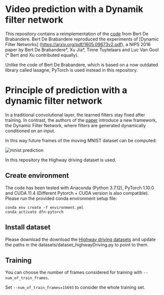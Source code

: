# Video prediction with a Dynamik filter network

This repository contains a reimplementation of the [code](https://github.com/dbbert/dfn) 
from Bert De Brabandere.
Bert De Brabandere reproduced the experiments of [Dynamic Filter Networks]
(https://arxiv.org/pdf/1605.09673v2.pdf), a NIPS 2016 
paper by Bert De Brabandere*, Xu Jia*, Tinne Tuytelaars and Luc Van Gool (* Bert and 
Xu contributed equally).

Unlike the code of Bert De Brabandere, which is based on a now outdated library 
called lasagne, PyTorch is used instead in this repository.

# Principle of prediction with a dynamic filter network
In a traditional convolutional layer, the learned filters stay fixed after training. 
In contrast, the authors of the [paper](https://arxiv.org/pdf/1605.09673v2.pdf) 
introduce a new framework, the Dynamic Filter Network, where filters are generated 
dynamically conditioned on an input. 

In this way future frames of the moving MNIST dataset can be computed:

![mnist prediction](https://i.imgur.com/XbyD2ix.png)

<!---
![mnist gif1](https://i.imgur.com/vmkSn0k.gif)
![mnist gif2](https://i.imgur.com/JzGhE31.gif)
-->

In this repository the Highway driving dataset is used.


## Create environment

The code has been tested with Anaconda (Python 3.7.12), PyTorch 1.10.0 and CUDA 
11.4 (Different Pytorch + CUDA version is also compatible).  
Please run the provided conda environment setup file:

  ```Shell
  conda env create -f environment.yml
  conda activate dfn-pytorch
  ```

## Install dataset

Please download the download the 
[Highway driving datasets](https://drive.google.com/file/d/1p7K9FBjQBwAbH4UOdLYy2FFBBDsTpF2g/view?usp=sharing) 
and update the paths in the datasets/dataset_highwayDriving.py to point to them.

## Training


You can choose the number of frames considered for training with ```--num_of_train_frames```. 

Set ```--num_of_train_frames=15693``` to consider the whole training set.